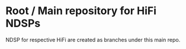 # Root / Main repository for HiFi NDSPs 
NDSP for respective HiFi are created as branches under this main repo. 
